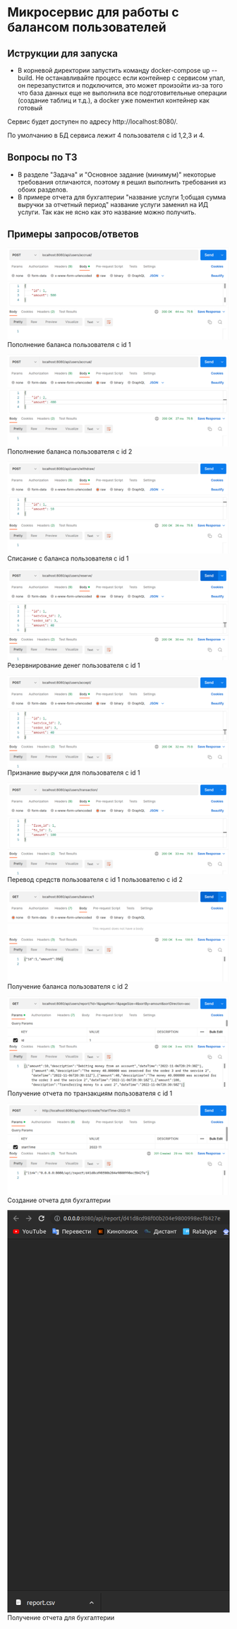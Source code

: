 # Микросервис для работы с балансом пользователей

## Иструкции для запуска
 - В корневой директории запустить команду docker-compose up --build. Не останавливайте процесс если контейнер с сервисом упал, он перезапустится и подключится, это может произойти из-за того что база данных еще не выполнила все подготовительные операции (создание таблиц и т.д.), а docker уже поментил контейнер как готовый

Сервис будет доступен по адресу http://localhost:8080/.

По умолчанию в БД сервиса лежит 4 пользователя с id 1,2,3 и 4.

## Вопросы по ТЗ
 - В разделе "Задача" и "Основное задание (минимум)" некоторые требования отличаются, поэтому я решил выполнить требования из обоих разделов.
 - В примере отчета для бухгалтерии "название услуги 1;общая сумма выручки за отчетный период" название услуги заменил на ИД услуги. Так как не ясно как это название можно получить.

## Примеры запросов/ответов

![Пополнение баланса пользователя с id 1](images/1.png?raw=true)
Пополнение баланса пользователя с id 1

![Пополнение баланса пользователя с id 2](images/2.png?raw=true)
Пополнение баланса пользователя с id 2

![Списание с баланса пользователя с id 1](images/3.png?raw=true)
Списание с баланса пользователя с id 1

![Резервнирование денег пользователя с id 1](images/4.png?raw=true)
Резервнирование денег пользователя с id 1

![Признание выручки для пользователя с id 1](images/5.png?raw=true)
Признание выручки для пользователя с id 1

![Перевод средств пользователя с id 1 пользователю с id 2](images/6.png?raw=true)
Перевод средств пользователя с id 1 пользователю с id 2

![Получение баланса пользователя с id 2](images/7.png?raw=true)
Получение баланса пользователя с id 2

![Получение отчета по транзакциям пользователя с id 1](images/8.png?raw=true)
Получение отчета по транзакциям пользователя с id 1

![Создание отчета для бухгалтерии](images/9.png?raw=true)
Создание отчета для бухгалтерии

![Получение отчета для бухгалтерии](images/10.png?raw=true)
Получение отчета для бухгалтерии
